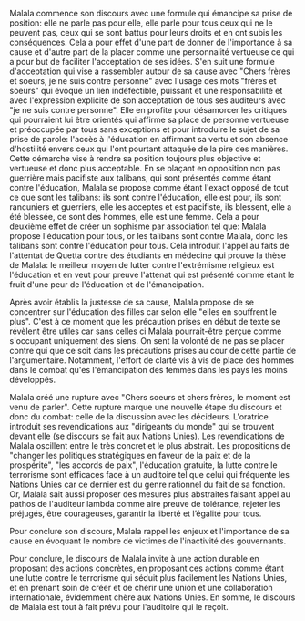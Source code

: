 Malala commence son discours avec une formule qui émancipe sa prise de position: elle ne parle pas pour elle, elle parle pour tous ceux qui ne le peuvent pas, ceux qui se sont battus pour leurs droits et en ont subis les conséquences. Cela a pour effet d'une part de donner de l'importance à sa cause et d'autre part de la placer comme une personnalité vertueuse ce qui a pour but de faciliter l'acceptation de ses idées. S'en suit une formule d'acceptation qui vise a rassembler autour de sa cause avec "Chers frères et soeurs, je ne suis contre personne" avec l'usage des mots "frères et soeurs" qui évoque un lien indéfectible, puissant et une responsabilité et avec l'expression explicite de son acceptation de tous ses auditeurs avec "je ne suis contre personne". Elle en profite pour désamorcer les critiques qui pourraient lui être orientés qui affirme sa place de personne vertueuse et préoccupée par tous sans exceptions et pour introduire le sujet de sa prise de parole: l'accès à l'éducation en affirmant sa vertu et son absence d'hostilité envers ceux qui l'ont pourtant attaquée de la pire des manières. Cette démarche vise à rendre sa position toujours plus objective et vertueuse et donc plus acceptable. En se plaçant en opposition non pas guerrière mais pacifiste aux talibans, qui sont présentés comme étant contre l'éducation, Malala se propose comme étant l'exact opposé de tout ce que sont les talibans: ils sont contre l'éducation, elle est pour, ils sont rancuniers et guerriers, elle les acceptes et est pacifiste, ils blessent, elle a été blessée, ce sont des hommes, elle est une femme. Cela a pour deuxième effet de créer un sophisme par association tel que: Malala propose l'éducation pour tous, or les talibans sont contre Malala, donc les talibans sont contre l'éducation pour tous. Cela introduit l'appel au faits de l'attentat de Quetta contre des étudiants en médecine qui prouve la thèse de Malala: le meilleur moyen de lutter contre l'extrémisme religieux est l'éducation et en veut pour preuve l'attenat qui est présenté comme étant le fruit d'une peur de l'éducation et de l'émancipation. 

Après avoir établis la justesse de sa cause, Malala propose de se concentrer sur l'éducation des filles car selon elle "elles en souffrent le plus". C'est à ce moment que les précaution prises en début de texte se révèlent être utiles car sans celles ci Malala pourrait-être perçue comme s'occupant uniquement des siens. On sent la volonté de ne pas se placer contre qui que ce soit dans les précautions prises au cour de cette partie de l'argumentaire. Notamment, l'effort de clarté vis à vis de place des hommes dans le combat qu'es l'émancipation des femmes dans les pays les moins développés. 

Malala créé une rupture avec "Chers soeurs et chers frères, le moment est venu de parler". Cette rupture marque une nouvelle étape du discours et donc du combat: celle de la discussion avec les décideurs. L'oratrice introduit ses revendications aux "dirigeants du monde" qui se trouvent devant elle (se discours se fait aux Nations Unies). Les revendications de Malala oscillent entre le très concret et le plus abstrait. Les propositions de "changer les politiques stratégiques en faveur de la paix et de la prospérité", "les accords de paix", l'éducation gratuite, la lutte contre le terrorisme sont efficaces face à un auditoire tel que celui qui fréquente les Nations Unies car ce dernier est du genre rationnel du fait de sa fonction. Or, Malala sait aussi proposer des mesures plus abstraites faisant appel au pathos de l'auditeur lambda comme aire preuve de tolérance, rejeter les préjugés, être courageuses, garantir la liberté et l’égalité pour tous.

Pour conclure son discours, Malala rappel les enjeux et l'importance de sa cause en évoquant le nombre de victimes de l'inactivité des gouvernants.

Pour conclure, le discours de Malala invite à une action durable en proposant des actions concrètes, en proposant ces actions comme étant une lutte contre le terrorisme qui séduit plus facilement les Nations Unies, et en prenant soin de créer et de chérir une union et une collaboration internationale, évidemment chère aux Nations Unies. En somme, le discours de Malala est tout à fait prévu pour l'auditoire qui le reçoit.
<!--stackedit_data:
eyJoaXN0b3J5IjpbLTEzMTA2ODA1NjhdfQ==
-->